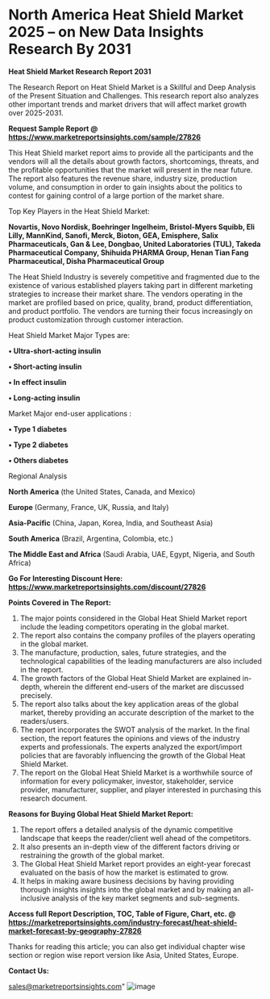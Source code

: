 # North America Heat Shield Market 2025 – on New Data Insights Research By 2031

<strong>Heat Shield Market Research Report 2031</strong>

The Research Report on Heat Shield Market is a Skillful and Deep Analysis of the Present Situation and Challenges. This research report also analyzes other important trends and market drivers that will affect market growth over 2025-2031.

<strong>Request Sample Report @ <a href=https://www.marketreportsinsights.com/sample/27826>https://www.marketreportsinsights.com/sample/27826</a></strong>

This Heat Shield market report aims to provide all the participants and the vendors will all the details about growth factors, shortcomings, threats, and the profitable opportunities that the market will present in the near future. The report also features the revenue share, industry size, production volume, and consumption in order to gain insights about the politics to contest for gaining control of a large portion of the market share.

Top Key Players in the Heat Shield Market:

<strong>Novartis, Novo Nordisk, Boehringer Ingelheim, Bristol-Myers Squibb, Eli Lilly, MannKind, Sanofi, Merck, Bioton, GEA, Emisphere, Salix Pharmaceuticals, Gan & Lee, Dongbao, United Laboratories (TUL), Takeda Pharmaceutical Company, Shihuida PHARMA Group, Henan Tian Fang Pharmaceutical, Disha Pharmaceutical Group</strong>

The Heat Shield Industry is severely competitive and fragmented due to the existence of various established players taking part in different marketing strategies to increase their market share. The vendors operating in the market are profiled based on price, quality, brand, product differentiation, and product portfolio. The vendors are turning their focus increasingly on product customization through customer interaction.

Heat Shield Market Major Types are:

<strong>• Ultra-short-acting insulin

• Short-acting insulin

• In effect insulin

• Long-acting insulin</strong>

Market Major end-user applications :

<strong>• Type 1 diabetes

• Type 2 diabetes

• Others diabetes</strong>

Regional Analysis

</u><strong><b>North America</b></strong> (the United States, Canada, and Mexico)

<strong><b>Europe </b></strong>(Germany, France, UK, Russia, and Italy)

<strong><b>Asia-Pacific</b></strong> (China, Japan, Korea, India, and Southeast Asia)

<strong><b>South America</b></strong> (Brazil, Argentina, Colombia, etc.)

<strong><b>The Middle East and Africa</b></strong> (Saudi Arabia, UAE, Egypt, Nigeria, and South Africa)

<strong>Go For Interesting Discount Here: <a href=https://www.marketreportsinsights.com/discount/27826>https://www.marketreportsinsights.com/discount/27826</a></strong>

<strong>Points Covered in The Report:</strong>
<ol>
  <li>The major points considered in the Global Heat Shield Market report include the leading competitors operating in the global market.</li>
  <li>The report also contains the company profiles of the players operating in the global market.</li>
  <li>The manufacture, production, sales, future strategies, and the technological capabilities of the leading manufacturers are also included in the report.</li>
  <li>The growth factors of the Global Heat Shield Market are explained in-depth, wherein the different end-users of the market are discussed precisely.</li>
  <li>The report also talks about the key application areas of the global market, thereby providing an accurate description of the market to the readers/users.</li>
  <li>The report incorporates the SWOT analysis of the market. In the final section, the report features the opinions and views of the industry experts and professionals. The experts analyzed the export/import policies that are favorably influencing the growth of the Global Heat Shield Market.</li>
  <li>The report on the Global Heat Shield Market is a worthwhile source of information for every policymaker, investor, stakeholder, service provider, manufacturer, supplier, and player interested in purchasing this research document.</li>
</ol>
<strong>Reasons for Buying Global Heat Shield Market Report:</strong>

<ol>
  <li>The report offers a detailed analysis of the dynamic competitive landscape that keeps the reader/client well ahead of the competitors.</li>
  <li>It also presents an in-depth view of the different factors driving or restraining the growth of the global market.</li>
  <li>The Global Heat Shield Market report provides an eight-year forecast evaluated on the basis of how the market is estimated to grow.</li>
  <li>It helps in making aware business decisions by having providing thorough insights insights into the global market and by making an all-inclusive analysis of the key market segments and sub-segments.</li>
</ol>
<strong>Access full Report Description, TOC, Table of Figure, Chart, etc. @ <a href=https://marketreportsinsights.com/industry-forecast/heat-shield-market-forecast-by-geography-27826>https://marketreportsinsights.com/industry-forecast/heat-shield-market-forecast-by-geography-27826</a></strong>


Thanks for reading this article; you can also get individual chapter wise section or region wise report version like Asia, United States, Europe.

<strong>Contact Us:</strong>

sales@marketreportsinsights.com"
![image](https://github.com/user-attachments/assets/0ce5f052-7ede-483b-b1f9-59cc937adb01)
